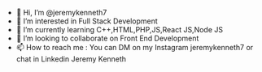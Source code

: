 - 👋 Hi, I’m @jeremykenneth7
- 👀 I’m interested in Full Stack Development
- 🌱 I’m currently learning C++,HTML,PHP,JS,React JS,Node JS
- 💞️ I’m looking to collaborate on Front End Development
- 📫 How to reach me : You can DM on my Instagram jeremykenneth7 or chat in Linkedin Jeremy Kenneth

<!---
jeremykenneth7/jeremykenneth7 is a ✨ special ✨ repository because its `README.md` (this file) appears on your GitHub profile.
You can click the Preview link to take a look at your changes.
--->
